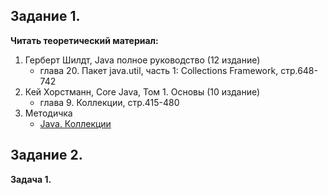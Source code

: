 ## Задание 1.

**Читать теоретический материал:**

1. Герберт Шилдт, Java полное руководство (12 издание)
   - глава 20. Пакет java.util, часть 1: Collections Framework, стр.648-742
2. Кей Хорстманн, Core Java, Том 1. Основы (10 издание)
   - глава 9. Коллекции, стр.415-480
3. Методичка
   - [Java. Коллекции](https://docs.google.com/document/d/1n3oeHX-2lHGmTVdIhpJ_sl7n50EGX7oSZrq5Sjfkopo/)

## Задание 2.

**Задача 1.**
